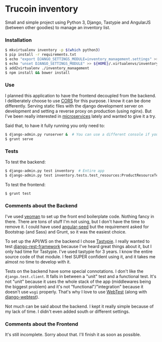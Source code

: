 # Trucoin inventory

Small and simple project using Python 3, Django, Tastypie and AngularJS (between other goodies) to manage an inventory list.

### Installation

```bash
$ mkvirtualenv inventory -p $(which python3)
$ pip install -r requirements.txt
$ echo "export DJANGO_SETTINGS_MODULE=inventory_management.settings" >> ${HOME}/.virtualenvs/inventory/bin/postactivate
$ echo "unset DJANGO_SETTINGS_MODULE" >> ${HOME}/.virtualenvs/inventory/bin/postdeactivate
$ add2virtualenv ./inventory_management
$ npm install && bower install
```

### Use

I planned this application to have the frontend decoupled from the backend. I deliberately choose to use [CORS](http://en.wikipedia.org/wiki/Cross-origin_resource_sharing) for this purpose. I know it can be done differently. Serving static files with the django development server on development and setting a reverse proxy on production (using nginx). But I've been really interested in [microservices](http://martinfowler.com/articles/microservices.html) lately and wanted to give it a try.

Said that, to have it fully running you only need to:

```bash
$ django-admin.py runserver &  # You can use a different console if you wish
$ grunt serve
```

### Tests

To test the backend:

```bash
$ django-admin.py test inventory  # Entire app
$ django-admin.py test inventory.tests.test_resources:ProductResourceTestCase.test_DELETE_a_product  # Individual test method
```

To test the frontend:

```bash
$ grunt test
```

### Comments about the Backend

I've used [yeoman](http://yeoman.io) to set up the front end boilerplate code. Nothing fancy in there. There are tons of stuff I'm not using, but I don't have the time to remove it. I could have used [angular-seed](https://github.com/angular/angular-seed) but the requirement asked for Bootstrap (and Sass) and Grunt, so it was the easiest choice.

To set up the API/WS on the backend I chose [Tastypie](https://django-tastypie.readthedocs.org). I really wanted to test [django-rest-framework](http://www.django-rest-framework.org) because I've heard great things about it, but I only had time for Tastypie. I've used tastypie for 3 years. I know the entire source code of that module. I feel SUPER confident using it, and it takes me almost no time to develop with it.

Tests on the backend have some special connotations. I don't like the `django.test.client`. It falls in between a "unit" test and a functional test. It's not "unit" because it uses the whole stack of the app (middlewares being the biggest problem) and it's not "functional"/"integration" because it doesn't use `wsgi` properly. That's why I love to use [WebTest](http://webtest.readthedocs.org/en/latest/) (along with [django-webtest](https://github.com/kmike/django-webtest)).

Not much can be said about the backend. I kept it really simple because of my lack of time. I didn't even added south or different settings.

### Comments about the Frontend

It's still incomplete. Sorry about that. I'll finish it as soon as possible.
